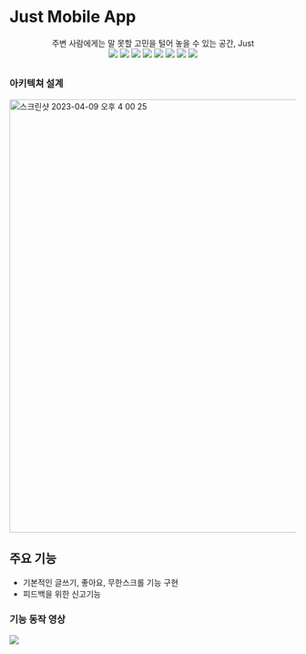 
# Just Mobile App

<p align="center">
주변 사람에게는 말 못할 고민을 털어 놓을 수 있는 공간, Just  <br>
  <a href="https://spring.io/projects/spring-boot"><img src="https://img.shields.io/badge/Spring_Boot-green.svg"></a>
  <a href="https://jakarta.ee/specifications/persistence/2.2/"><img src="https://img.shields.io/badge/JPA-orange.svg"></a>
  <a href="https://www.mysql.com/"><img src="https://img.shields.io/badge/MySQL-blue.svg"></a>
  <a href="https://spring.io/projects/spring-security"><img src="https://img.shields.io/badge/Spring_Security-green.svg"></a>
  <a href="https://aws.amazon.com/webservices/"><img src="https://img.shields.io/badge/AWS_Web_Service-orange.svg"></a>
<a href = "https://github.com/features/actions/"><img src = "https://img.shields.io/badge/GitHub_Actions-gray.svg?logo=github-actions"></a>
<a href = "https://oauth.net/2/"><img src = "https://img.shields.io/badge/OAuth-2.0-yellow.svg"></a>
<a href = "https://www.h2database.com/"><img src ="https://img.shields.io/badge/H2-Database-blue.svg"></a
</p>



  
## [](https://github.com/inje-megabrain/JUST-FE#%EA%B0%9C%EB%B0%9C-%EC%A7%84%ED%96%89%EC%A4%91%EC%9D%B8-%ED%94%84%EB%A1%9C%EC%A0%9D%ED%8A%B8%EC%9E%85%EB%8B%88%EB%8B%A4)

  
  


### 아키텍쳐 설계 
<img width="760" alt="스크린샷 2023-04-09 오후 4 00 25" src="https://user-images.githubusercontent.com/96710732/230759149-f4082ea1-7d8b-46ab-a4f6-a5cd45411677.png">



## 주요 기능

-   기본적인 글쓰기, 좋아요, 무한스크롤 기능 구현
-   피드백을 위한 신고기능 
  


### 기능 동작 영상 
[![](https://github.com/inje-megabrain/JUST-FE/raw/main/readme_images/ui.gif)](https://github.com/inje-megabrain/JUST-FE/blob/main/readme_images/ui.gif)

